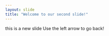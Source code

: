 ```yaml
---
layout: slide
title: "Welcome to our second slide!"
---
```

this is a new slide
Use the left arrow to go back!

